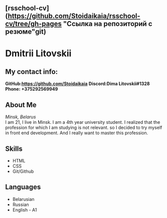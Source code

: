 ## [rsschool-cv](https://github.com/Stoidaikaia/rsschool-cv/tree/gh-pages "Ссылка на репозиторий с резюме"git)

# **Dmitrii Litovskii**
## **My contact info:**
**GitHub:https://github.com/Stoidaikaia**
**Discord:Dima Litovskii#1328**
**Phone: +375292569949**

## About Me
_Minsk,  Belarus_  
I am 21, I live in Minsk.  I am a 4th year university student.  I realized that the profession for which I am studying is not relevant.  so I decided to try myself in front end development.  And I really want to master this profession. 

## Skills
* HTML
* CSS
* Git/Github

## Languages
* Belarusian
* Russian
* English - A1 